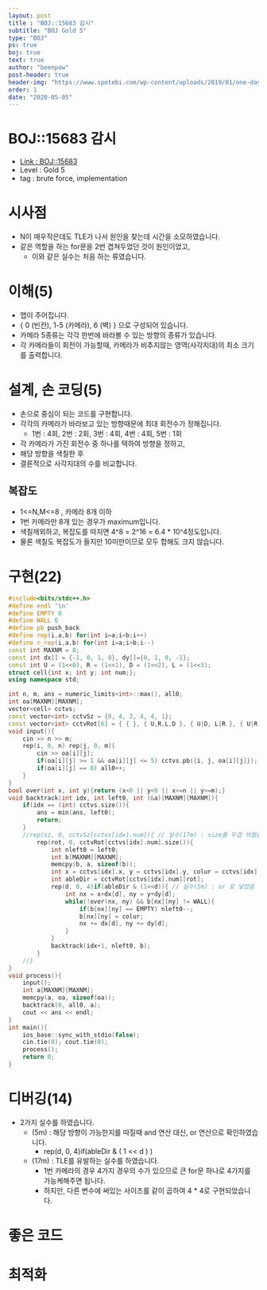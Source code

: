 ```yaml
---
layout: post
title : "BOJ::15683 감시"
subtitle: "BOJ Gold 5"
type: "BOJ"
ps: true
boj: true
text: true
author: "beenpow"
post-header: true
header-img: "https://www.spotebi.com/wp-content/uploads/2019/01/one-day-day-one-workout-motivation-spotebi.jpg"
order: 1
date: "2020-05-05"
---
```

# BOJ::15683 감시
- [Link : BOJ::15683](https://www.acmicpc.net/problem/15683)
- Level : Gold 5
- tag : brute force, implementation

# 시사점
- N이 매우작은데도 TLE가 나서 원인을 찾는데 시간을 소모하였습니다.
- 같은 역할을 하는 for문을 2번 겹쳐두었던 것이 원인이었고,
  - 이와 같은 실수는 처음 하는 류였습니다.

# 이해(5)
- 맵이 주어집니다.
- { 0 (빈칸), 1-5 (카메라), 6 (벽) } 으로 구성되어 있습니다.
- 카메라 5종류는 각각 한번에 바라볼 수 있는 방향의 종류가 있습니다.
- 각 카메라들이 회전이 가능할때, 카메라가 비추지않는 영역(사각지대)의 최소 크기를 출력합니다.

# 설계, 손 코딩(5)
- 손으로 중심이 되는 코드를 구현합니다.
- 각각의 카메라가 바라보고 있는 방향때문에 최대 회전수가 정해집니다.
  - 1번 : 4회, 2번 : 2회, 3번 : 4회, 4번 : 4회, 5번 : 1회
- 각 카메라가 가진 회전수 중 하나를 택하여 방향을 정하고,
- 해당 방향을 색칠한 후
- 결론적으로 사각지대의 수를 비교합니다.

## 복잡도
- 1<=N,M<=8 , 카메라 8개 이하
- 1번 카메라만 8개 있는 경우가 maximum입니다.
- 색칠제외하고, 복잡도를 따지면 4^8 = 2^16 = 6.4 * 10^4정도입니다.
- 물론 색칠도 복잡도가 들지만 10미만이므로 모두 합해도 크지 않습니다.

# 구현(22)

```cpp
#include<bits/stdc++.h>
#define endl '\n'
#define EMPTY 0
#define WALL 6
#define pb push_back
#define rep(i,a,b) for(int i=a;i<b;i++)
#define r_rep(i,a,b) for(int i=a;i>b;i--)
const int MAXNM = 8;
const int dx[] = {-1, 0, 1, 0}, dy[]={0, 1, 0, -1};
const int U = (1<<0), R = (1<<1), D = (1<<2), L = (1<<3);
struct cell{int x; int y; int num;};
using namespace std;

int n, m, ans = numeric_limits<int>::max(), all0;
int oa[MAXNM][MAXNM];
vector<cell> cctvs;
const vector<int> cctvSz = {0, 4, 2, 4, 4, 1};
const vector<int> cctvRot[6] = { { }, { U,R,L,D }, { U|D, L|R }, { U|R, R|D, D|L, L|U }, { L|U|R, U|R|D, R|D|L, D|L|U }, { U|R|D|L } };
void input(){
    cin >> n >> m;
    rep(i, 0, n) rep(j, 0, m){
        cin >> oa[i][j];
        if(oa[i][j] >= 1 && oa[i][j] <= 5) cctvs.pb({i, j, oa[i][j]});
        if(oa[i][j] == 0) all0++;
    }
}
bool over(int x, int y){return (x<0 || y<0 || x>=n || y>=m);}
void backtrack(int idx, int left0, int (&a)[MAXNM][MAXNM]){
    if(idx == (int) cctvs.size()){
        ans = min(ans, left0);
        return;
    }
    //rep(sz, 0, cctvSz[cctvs[idx].num]){ // 실수(17m) : size를 두겹 씌웠음
        rep(rot, 0, cctvRot[cctvs[idx].num].size()){
            int nleft0 = left0;
            int b[MAXNM][MAXNM];
            memcpy(b, a, sizeof(b));
            int x = cctvs[idx].x, y = cctvs[idx].y, colur = cctvs[idx].num;
            int ableDir = cctvRot[cctvs[idx].num][rot];
            rep(d, 0, 4)if(ableDir & (1<<d)){ // 실수(5m) : or 로 넣었음
                int nx = x+dx[d], ny = y+dy[d];
                while(!over(nx, ny) && b[nx][ny] != WALL){
                    if(b[nx][ny] == EMPTY) nleft0--;
                    b[nx][ny] = colur;
                    nx += dx[d], ny += dy[d];
                }
            }
            backtrack(idx+1, nleft0, b);
        }
    //}
}
void process(){
    input();
    int a[MAXNM][MAXNM];
    memcpy(a, oa, sizeof(oa));
    backtrack(0, all0, a);
    cout << ans << endl;
}
int main(){
    ios_base::sync_with_stdio(false);
    cin.tie(0); cout.tie(0);
    process();
    return 0;
}
```

# 디버깅(14)
- 2가지 실수를 하였습니다.
  - (5m) : 해당 방향이 가능한지를 따질때 and 연산 대신, or 연산으로 확인하였습니다.
    - rep(d, 0, 4)if(ableDir & ( 1 << d ) )
  - (17m) : TLE를 유발하는 실수를 하였습니다.
    - 1번 카메라의 경우 4가지 경우의 수가 있으므로 큰 for문 하나로 4가지를 가능케해주면 됩니다.
    - 하지만, 다른 변수에 써있는 사이즈를 같이 곱하여 4 * 4로 구현되었습니다.

# 좋은 코드

# 최적화
